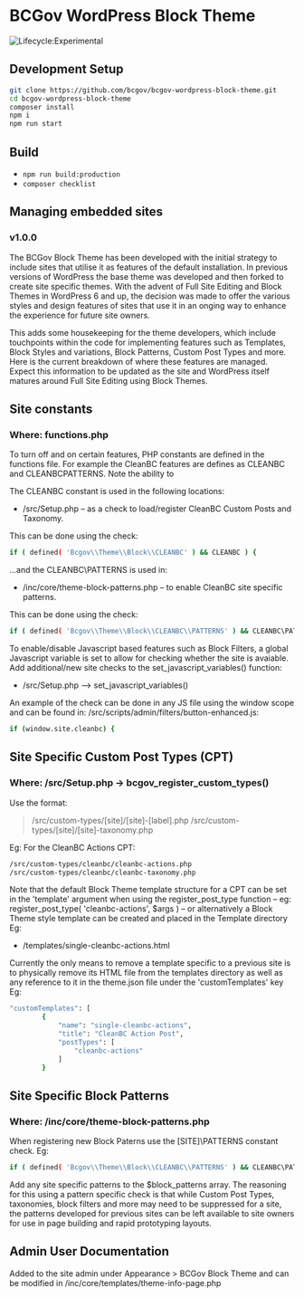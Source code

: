 # BCGov WordPress Block Theme

![Lifecycle:Experimental](https://img.shields.io/badge/Lifecycle-Experimental-339999)

## Development Setup

```bash
git clone https://github.com/bcgov/bcgov-wordpress-block-theme.git
cd bcgov-wordpress-block-theme
composer install
npm i
npm run start
```

## Build

* ``` npm run build:production ```
* ``` composer checklist ```

## Managing embedded sites
### v1.0.0

The BCGov Block Theme has been developed with the initial strategy to include sites that utilise it as features of the default installation. In previous versions of WordPress the base theme was developed and then forked to create site specific themes. With the advent of Full Site Editing and Block Themes in WordPress 6 and up, the decision was made to offer the various styles and design features of sites that use it in an onging way to enhance the experience for future site owners.

This adds some housekeeping for the theme developers, which include touchpoints within the code for implementing features such as Templates, Block Styles and variations, Block Patterns, Custom Post Types and more. Here is the current breakdown of where these features are managed. Expect this information to be updated as the site and WordPress itself matures around Full Site Editing using Block Themes.

## Site constants

### Where: functions.php

To turn off and on certain features, PHP constants are defined in the functions file. For example the CleanBC features are defines as CLEANBC and CLEANBCPATTERNS. Note the ability to 

The CLEANBC constant is used in the following locations:

- /src/Setup.php – as a check to load/register CleanBC Custom Posts and Taxonomy.

This can be done using the check:

```bash
if ( defined( 'Bcgov\\Theme\\Block\\CLEANBC' ) && CLEANBC ) {
```

...and the CLEANBC\PATTERNS is used in:

- /inc/core/theme-block-patterns.php – to enable CleanBC site specific patterns. 

This can be done using the check:

```bash
if ( defined( 'Bcgov\\Theme\\Block\\CLEANBC\\PATTERNS' ) && CLEANBC\PATTERNS ) {
```

To enable/disable Javascript based features such as Block Filters, a global Javascript variable is set to allow for checking whether the site is avaiable. Add additional/new site checks to the set_javascript_variables() function:

- /src/Setup.php –> set_javascript_variables()

An example of the check can be done in any JS file using the window scope and can be found in: /src/scripts/admin/filters/button-enhanced.js:

```bash
if (window.site.cleanbc) {
```

## Site Specific Custom Post Types (CPT)

### Where: /src/Setup.php -> bcgov_register_custom_types()

Use the format:

> /src/custom-types/[site]/[site]-[label].php
> /src/custom-types/[site]/[site]-taxonomy.php

Eg:  For the CleanBC Actions CPT:

```bash
/src/custom-types/cleanbc/cleanbc-actions.php
/src/custom-types/cleanbc/cleanbc-taxonomy.php
```

Note that the default Block Theme template structure for a CPT can be set in the 'template' argument when using the register_post_type function – eg: register_post_type( 'cleanbc-actions', $args ) – or alternatively a Block Theme style template can be created and placed in the Template directory Eg: 

- /templates/single-cleanbc-actions.html

Currently the only means to remove a template specific to a previous site is to physically remove its HTML file from the templates directory as well as any reference to it in the theme.json file under the 'customTemplates' key Eg:

```bash
"customTemplates": [
		{
			"name": "single-cleanbc-actions",
			"title": "CleanBC Action Post",
			"postTypes": [
				"cleanbc-actions"
			]
		}
```

## Site Specific Block Patterns

### Where: /inc/core/theme-block-patterns.php

When registering new Block Paterns use the [SITE]\PATTERNS constant check. Eg:

```bash
if ( defined( 'Bcgov\\Theme\\Block\\CLEANBC\\PATTERNS' ) && CLEANBC\PATTERNS ) {
```

Add any site specific patterns to the $block_patterns array. The reasoning for this using a pattern specific check is that while Custom Post Types, taxonomies, block filters and more may need to be suppressed for a site, the patterns developed for previous sites can be left available to site owners for use in page building and rapid prototyping layouts.


## Admin User Documentation

Added to the site admin under Appearance > BCGov Block Theme and can be modified in /inc/core/templates/theme-info-page.php
